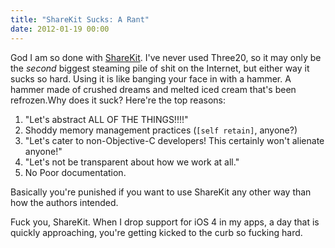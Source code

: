 ```yaml
---
title: "ShareKit Sucks: A Rant"
date: 2012-01-19 00:00
---
```


God I am so done with [ShareKit](http://getsharekit.com/). I've never used Three20, so it may only be the _second_&nbsp;biggest steaming pile of shit on the Internet, but either way it sucks so hard. Using it is like banging your face in with a hammer. A hammer made of crushed dreams and melted iced cream that's been refrozen.<!--more-->Why does it suck? Here're the top reasons:

1. "Let's abstract ALL OF THE THINGS!!!!"
2. Shoddy memory management practices (`[self retain]`, anyone?)
3. "Let's cater to non-Objective-C developers! This certainly won't alienate anyone!"
4. "Let's not be transparent about how we work at all."
5. No Poor documentation.

Basically you're punished if you want to use ShareKit any other way than how the authors intended.

Fuck you, ShareKit. When I drop support for iOS 4 in my apps, a day that is quickly approaching, you're getting kicked to the curb so fucking hard.

<!-- more -->
